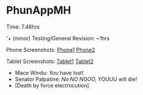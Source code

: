 # PhunAppMH

Time: 7.48hrs

'+ (minor) Testing/General Revision: ~1hrs

Phone Screenshots: 
[Phone1](https://github.com/micahherrera/PhunAppMH/blob/master/ss/phone1.png)
[Phone2](https://github.com/micahherrera/PhunAppMH/blob/master/ss/phone2.png)

Tablet Screenshots: 
[Tablet1](https://github.com/micahherrera/PhunAppMH/blob/master/ss/tablet1.png)
[Tablet2](https://github.com/micahherrera/PhunAppMH/blob/master/ss/tablet2.png)

* Mace Windu: _You_ have lost!
* Senator Palpatine: _No NO NOOO,_ YOUUU will die!
* [Death by force electrocution]
